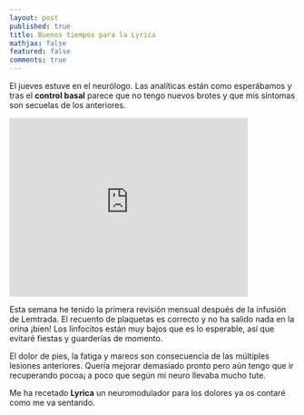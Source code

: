 ```yaml
---
layout: post
published: true
title: Buenos tiempos para la Lyrica
mathjax: false
featured: false
comments: true
---
```


El jueves estuve en el neurólogo. Las analíticas están como esperábamos y tras el **control basal** parece que no tengo nuevos brotes y que mis síntomas son secuelas de los anteriores.

<iframe width="420" height="315" src="https://www.youtube.com/embed/RrqX7V6GOYY" frameborder="0" allowfullscreen></iframe>

Esta semana he tenido la primera revisión mensual después de la infusión de Lemtrada. El recuento de plaquetas es correcto y no ha salido nada en la orina ¡bien!
Los linfocitos están muy bajos que es lo esperable, así que evitaré fiestas y guarderías de momento.

El dolor de pies, la fatiga y mareos son consecuencia de las múltiples lesiones anteriores. Quería mejorar demasiado pronto pero aún tengo que ir recuperando pocoa¡ a poco que según mi neuro llevaba mucho tute.

Me ha recetado **Lyrica** un neuromodulador para los dolores ya os contaré como me va sentando.